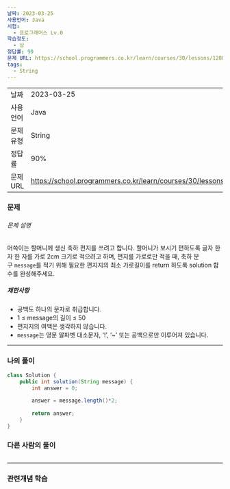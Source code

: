 ```yaml
---
날짜: 2023-03-25
사용언어: Java
시험:
  - 프로그래머스 Lv.0
학습정도:
  - 상
정답률: 90
문제 URL: https://school.programmers.co.kr/learn/courses/30/lessons/120898
tags:
  - String
---
```

|        |                                                                  |     |
| ------ | ---------------------------------------------------------------- | --- |
| 날짜     | 2023-03-25                                                       |     |
| 사용 언어  | Java                                                             |     |
| 문제 유형  | String                                                           |     |
| 정답률    | 90%                                                              |     |
| 문제 URL | https://school.programmers.co.kr/learn/courses/30/lessons/120898 |     |

### 문제

###### 문제 설명

머쓱이는 할머니께 생신 축하 편지를 쓰려고 합니다. 할머니가 보시기 편하도록 글자 한 자 한 자를 가로 2cm 크기로 적으려고 하며, 편지를 가로로만 적을 때, 축하 문구 `message`를 적기 위해 필요한 편지지의 최소 가로길이를 return 하도록 solution 함수를 완성해주세요.

##### 제한사항

- 공백도 하나의 문자로 취급합니다.
- 1 ≤ message의 길이 ≤ 50
- 편지지의 여백은 생각하지 않습니다.
- `message`는 영문 알파벳 대소문자, ‘!’, ‘~’ 또는 공백으로만 이루어져 있습니다.

---

### 나의 풀이

```java
class Solution {
    public int solution(String message) {
        int answer = 0;
        
        answer = message.length()*2;
        
        return answer;
    }
}
```

### 다른 사람의 풀이

```java

```

---
### 관련개념 학습
